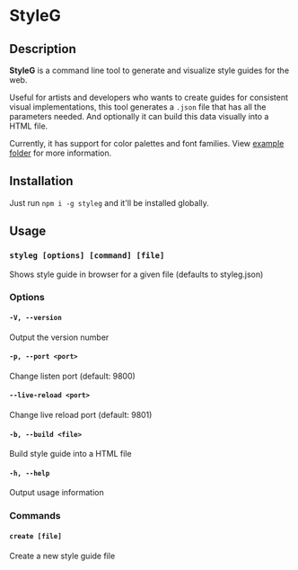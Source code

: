 # StyleG

## Description

**StyleG** is a command line tool to generate and visualize style guides for the web.

Useful for artists and developers who wants to create guides for consistent visual implementations, this tool generates a `.json` file that has all the parameters needed. And optionally it can build this data visually into a HTML file.

Currently, it has support for color palettes and font families. View [example folder](https://github.com/thoso/styleg/tree/master/examples) for more information.

## Installation

Just run `npm i -g styleg` and it'll be installed globally.

## Usage

### `styleg [options] [command] [file]`

Shows style guide in browser for a given file (defaults to styleg.json)

### Options

#### `-V, --version`

Output the version number

#### `-p, --port <port>`

Change listen port (default: 9800)

#### `--live-reload <port>`

Change live reload port (default: 9801)

#### `-b, --build <file>`

Build style guide into a HTML file

#### `-h, --help`

Output usage information

### Commands

#### `create [file]`

Create a new style guide file
